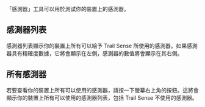 「感測器」工具可以用於測試你的裝置上的感測器。

## 感測器列表
感測器列表顯示你的裝置上所有可以給予 Trail Sense 所使用的感測器。如果感測器具有精確度數據，它將會顯示在左側，感測器的數值將會顯示在其右側。

## 所有感測器
若要查看你的裝置上所有可以使用的感測器，請按一下螢幕右上角的按鈕。這將會顯示你的裝置上所有可以使用的感測器列表，包括 Trail Sense 不使用的感測器。

